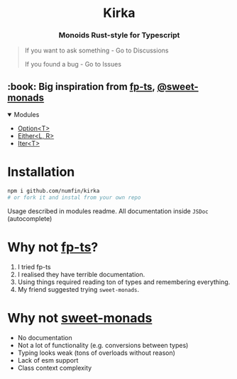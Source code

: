<h1 align="center">Kirka</h1>
<h3 align="center">Monoids Rust-style for Typescript</h3>

> If you want to ask something - Go to Discussions
>
> If you found a bug - Go to Issues

<h2> :book: Big inspiration from <a href="https://github.com/gcanti/fp-ts">fp-ts</a>, <a href="https://github.com/JSMonk/sweet-monads">@sweet-monads</a></h2>

<details open="open">
  <summary>Modules</summary>
  <ul>
    <li><a href="/src/option">Option&lt;T&gt;</a></li>
    <li><a href="/src/either">Either&lt;L, R&gt;</a></li>
    <li><a href="/src/iter">Iter&lt;T&gt;</a></li>
  </ul>
</details>

# Installation

```bash
npm i github.com/numfin/kirka
# or fork it and instal from your own repo
```

Usage described in modules readme. All documentation inside `JSDoc` (autocomplete)

# Why not [fp-ts](https://github.com/gcanti/fp-ts)?

1. I tried fp-ts
2. I realised they have terrible documentation.
3. Using things required reading ton of types and remembering everything.
4. My friend suggested trying `sweet-monads`.

# Why not [sweet-monads](https://github.com/JSMonk/sweet-monads)

- No documentation
- Not a lot of functionality (e.g. conversions between types)
- Typing looks weak (tons of overloads without reason)
- Lack of esm support
- Class context complexity
